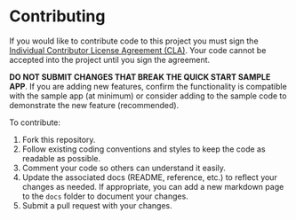 Contributing
============

If you would like to contribute code to this project you must sign the
[Individual Contributor License Agreement (CLA)]. Your code cannot be accepted
into the project until you sign the agreement.

**DO NOT SUBMIT CHANGES THAT BREAK THE QUICK START SAMPLE APP**. If you are
adding new features, confirm the functionality is compatible with the sample app
(at minimum) or consider adding to the sample code to demonstrate the new
feature (recommended).

To contribute:

1. Fork this repository.
1. Follow existing coding conventions and styles to keep the code as readable
   as possible.
1. Comment your code so others can understand it easily.
1. Update the associated docs (README, reference, etc.) to reflect your changes
   as needed. If appropriate, you can add a new markdown page to the `docs`
   folder to document your changes.
1. Submit a pull request with your changes.


[//]: # "Link anchor definitions"
[Individual Contributor License Agreement (CLA)]: https://spreadsheets.google.com/spreadsheet/viewform?formkey=dDViT2xzUHAwRkI3X3k5Z0lQM091OGc6MQ&ndplr=1